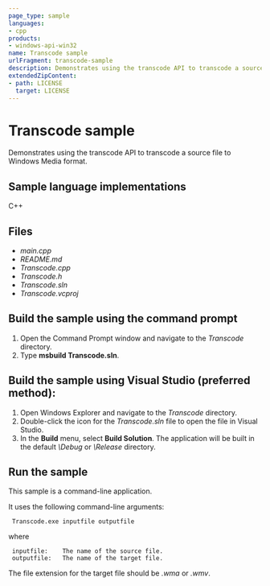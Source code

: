 ```yaml
---
page_type: sample
languages:
- cpp
products:
- windows-api-win32
name: Transcode sample
urlFragment: transcode-sample
description: Demonstrates using the transcode API to transcode a source file to Windows Media format.
extendedZipContent:
- path: LICENSE
  target: LICENSE
---
```


# Transcode sample

Demonstrates using the transcode API to transcode a source file to Windows Media format.

## Sample language implementations

C++

## Files

- *main.cpp*
- *README.md*
- *Transcode.cpp*
- *Transcode.h*
- *Transcode.sln*
- *Transcode.vcproj*

## Build the sample using the command prompt

1. Open the Command Prompt window and navigate to the *Transcode* directory.
2. Type **msbuild Transcode.sln**.

## Build the sample using Visual Studio (preferred method):

1. Open Windows Explorer and navigate to the *Transcode* directory.
2. Double-click the icon for the *Transcode.sln* file to open the file in Visual Studio.
3. In the **Build** menu, select **Build Solution**. The application will be built in the default *\Debug* or *\Release* directory.

## Run the sample

This sample is a command-line application. 

It uses the following command-line arguments:

     Transcode.exe inputfile outputfile

where

     inputfile:    The name of the source file.
     outputfile:   The name of the target file.

The file extension for the target file should be *.wma* or *.wmv*.

